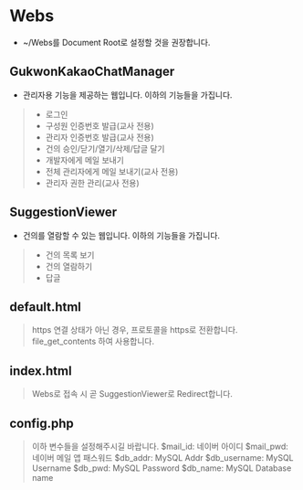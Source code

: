 # Webs
* ~/Webs를 Document Root로 설정할 것을 권장합니다.

## GukwonKakaoChatManager
* 관리자용 기능을 제공하는 웹입니다. 이하의 기능들을 가집니다.
>- 로그인
>- 구성원 인증번호 발급(교사 전용)
>- 관리자 인증번호 발급(교사 전용)
>- 건의 승인/닫기/열기/삭제/답글 달기
>- 개발자에게 메일 보내기
>- 전체 관리자에게 메일 보내기(교사 전용)
>- 관리자 권한 관리(교사 전용)

## SuggestionViewer
* 건의를 열람할 수 있는 웹입니다. 이하의 기능들을 가집니다.
>- 건의 목록 보기
>- 건의 열람하기
>- 답글 

## default.html
> https 연결 상태가 아닌 경우, 프로토콜을 https로 전환합니다. file_get_contents 하여 사용합니다.

## index.html
> Webs로 접속 시 곧 SuggestionViewer로 Redirect합니다.

## config.php
> 이하 변수들을 설정해주시길 바랍니다.
> $mail_id: 네이버 아이디
> $mail_pwd: 네이버 메일 앱 패스워드
> $db_addr: MySQL Addr
> $db_username: MySQL Username
> $db_pwd: MySQL Password
> $db_name: MySQL Database name